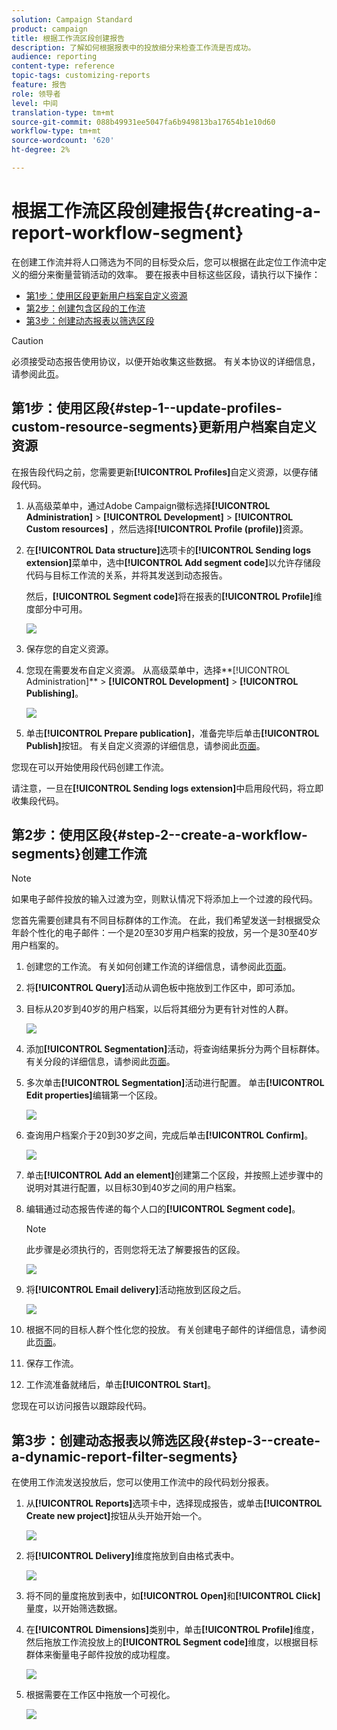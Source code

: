 ```yaml
---
solution: Campaign Standard
product: campaign
title: 根据工作流区段创建报告
description: 了解如何根据报表中的投放细分来检查工作流是否成功。
audience: reporting
content-type: reference
topic-tags: customizing-reports
feature: 报告
role: 领导者
level: 中间
translation-type: tm+mt
source-git-commit: 088b49931ee5047fa6b949813ba17654b1e10d60
workflow-type: tm+mt
source-wordcount: '620'
ht-degree: 2%

---
```



# 根据工作流区段创建报告{#creating-a-report-workflow-segment}

在创建工作流并将人口筛选为不同的目标受众后，您可以根据在此定位工作流中定义的细分来衡量营销活动的效率。
要在报表中目标这些区段，请执行以下操作：

* [第1步：使用区段更新用户档案自定义资源](#step-1--update-profiles-custom-resource-segments)
* [第2步：创建包含区段的工作流](#step-2--create-a-workflow-segments)
* [第3步：创建动态报表以筛选区段](#step-3--create-a-dynamic-report-filter-segments)

>[!CAUTION]
>必须接受动态报告使用协议，以便开始收集这些数据。
>有关本协议的详细信息，请参阅此[页](../../reporting/using/about-dynamic-reports.md#dynamic-reporting-usage-agreement)。

## 第1步：使用区段{#step-1--update-profiles-custom-resource-segments}更新用户档案自定义资源

在报告段代码之前，您需要更新&#x200B;**[!UICONTROL Profiles]**&#x200B;自定义资源，以便存储段代码。

1. 从高级菜单中，通过Adobe Campaign徽标选择&#x200B;**[!UICONTROL Administration]** > **[!UICONTROL Development]** > **[!UICONTROL Custom resources]** ，然后选择&#x200B;**[!UICONTROL Profile (profile)]**&#x200B;资源。
1. 在&#x200B;**[!UICONTROL Data structure]**&#x200B;选项卡的&#x200B;**[!UICONTROL Sending logs extension]**&#x200B;菜单中，选中&#x200B;**[!UICONTROL Add segment code]**&#x200B;以允许存储段代码与目标工作流的关系，并将其发送到动态报告。

   然后，**[!UICONTROL Segment code]**&#x200B;将在报表的&#x200B;**[!UICONTROL Profile]**&#x200B;维度部分中可用。

   ![](assets/report_segment_4.png)

1. 保存您的自定义资源。

1. 您现在需要发布自定义资源。
从高级菜单中，选择**[!UICONTROL Administration]** > **[!UICONTROL Development]** > **[!UICONTROL Publishing]**。

   ![](assets/custom_profile_7.png)

1. 单击&#x200B;**[!UICONTROL Prepare publication]**，准备完毕后单击&#x200B;**[!UICONTROL Publish]**&#x200B;按钮。 有关自定义资源的详细信息，请参阅此[页面](../../developing/using/updating-the-database-structure.md)。

您现在可以开始使用段代码创建工作流。

请注意，一旦在&#x200B;**[!UICONTROL Sending logs extension]**&#x200B;中启用段代码，将立即收集段代码。

## 第2步：使用区段{#step-2--create-a-workflow-segments}创建工作流

>[!NOTE]
>如果电子邮件投放的输入过渡为空，则默认情况下将添加上一个过渡的段代码。

您首先需要创建具有不同目标群体的工作流。 在此，我们希望发送一封根据受众年龄个性化的电子邮件：一个是20至30岁用户档案的投放，另一个是30至40岁用户档案的。

1. 创建您的工作流。 有关如何创建工作流的详细信息，请参阅此[页面](../../automating/using/building-a-workflow.md)。

1. 将&#x200B;**[!UICONTROL Query]**&#x200B;活动从调色板中拖放到工作区中，即可添加。

1. 目标从20岁到40岁的用户档案，以后将其细分为更有针对性的人群。

   ![](assets/report_segment_1.png)

1. 添加&#x200B;**[!UICONTROL Segmentation]**&#x200B;活动，将查询结果拆分为两个目标群体。 有关分段的详细信息，请参阅此[页面](../../automating/using/segmentation.md)。

1. 多次单击&#x200B;**[!UICONTROL Segmentation]**&#x200B;活动进行配置。 单击&#x200B;**[!UICONTROL Edit properties]**&#x200B;编辑第一个区段。

   ![](assets/report_segment_7.png)

1. 查询用户档案介于20到30岁之间，完成后单击&#x200B;**[!UICONTROL Confirm]**。

   ![](assets/report_segment_8.png)

1. 单击&#x200B;**[!UICONTROL Add an element]**&#x200B;创建第二个区段，并按照上述步骤中的说明对其进行配置，以目标30到40岁之间的用户档案。

1. 编辑通过动态报告传递的每个人口的&#x200B;**[!UICONTROL Segment code]**。

   >[!NOTE]
   >此步骤是必须执行的，否则您将无法了解要报告的区段。

   ![](assets/report_segment_9.png)

1. 将&#x200B;**[!UICONTROL Email delivery]**&#x200B;活动拖放到区段之后。

   ![](assets/report_segment_3.png)

1. 根据不同的目标人群个性化您的投放。 有关创建电子邮件的详细信息，请参阅此[页面](../../designing/using/designing-content-in-adobe-campaign.md)。

1. 保存工作流。

1. 工作流准备就绪后，单击&#x200B;**[!UICONTROL Start]**。

您现在可以访问报告以跟踪段代码。

## 第3步：创建动态报表以筛选区段{#step-3--create-a-dynamic-report-filter-segments}

在使用工作流发送投放后，您可以使用工作流中的段代码划分报表。

1. 从&#x200B;**[!UICONTROL Reports]**&#x200B;选项卡中，选择现成报告，或单击&#x200B;**[!UICONTROL Create new project]**&#x200B;按钮从头开始开始一个。

   ![](assets/custom_profile_18.png)
1. 将&#x200B;**[!UICONTROL Delivery]**&#x200B;维度拖放到自由格式表中。

   ![](assets/report_segment_5.png)

1. 将不同的量度拖放到表中，如&#x200B;**[!UICONTROL Open]**&#x200B;和&#x200B;**[!UICONTROL Click]**&#x200B;量度，以开始筛选数据。
1. 在&#x200B;**[!UICONTROL Dimensions]**&#x200B;类别中，单击&#x200B;**[!UICONTROL Profile]**&#x200B;维度，然后拖放工作流投放上的&#x200B;**[!UICONTROL Segment code]**&#x200B;维度，以根据目标群体来衡量电子邮件投放的成功程度。

   ![](assets/report_segment_6.png)

1. 根据需要在工作区中拖放一个可视化。

   ![](assets/report_segment_10.png)
